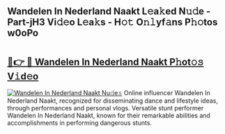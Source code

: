 ## Wandelen In Nederland Naakt L𝚎a𝚔ed N𝚞𝚍e - Part-jH3 Vi𝚍𝚎o L𝚎a𝚔s - H𝚘𝚝 O𝚗𝚕yf𝚊ns P𝚑𝚘tos w0oPo

# <h2><a href="http://kf317r.oniu.top/?m=Wandelen+In+Nederland+Naakt">🔗👉 🔴 Wandelen In Nederland Naakt P𝚑ot𝚘𝚜 V𝚒d𝚎o</a></h2>

[![Wandelen In Nederland Naakt Nu𝚍e𝚜](https://i.imgur.com/0qMVB7G.gif)](http://kf317r.oniu.top/?m=Wandelen+In+Nederland+Naakt)
Online influencer Wandelen In Nederland Naakt, recognized for disseminating dance and lifestyle ideas, through performances and personal vlogs. Versatile stunt performer Wandelen In Nederland Naakt, known for their remarkable abilities and accomplishments in performing dangerous stunts.  

